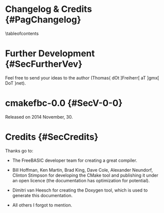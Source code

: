 Changelog & Credits {#PagChangelog}
===================
\tableofcontents


Further Development {#SecFurtherVev}
===================

Feel free to send your ideas to the author (Thomas{ dOt ]Freiherr[ aT ]gmx[ DoT }net).


cmakefbc-0.0 {#SecV-0-0}
============

Released on 2014 November, 30.



Credits {#SecCredits}
=======

Thanks go to:

- The FreeBASIC developer team for creating a great compiler.

- Bill Hoffman, Ken Martin, Brad King, Dave Cole, Alexander Neundorf,
  Clinton Stimpson for developing the CMake tool and publishing it
  under an open licence (the documentation has optimization for
  potential).

- Dimitri van Heesch for creating the Doxygen tool, which is used to
  generate this documentation.

- All others I forgot to mention.
